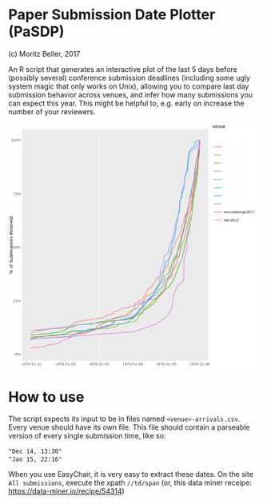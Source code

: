 # Paper Submission Date Plotter (PaSDP)
(c) Moritz Beller, 2017

An R script that generates an interactive plot of the last 5 days before
(possibly several) conference submission deadlines (including some ugly system
magic that only works on Unix), allowing you to compare last day submission
behavior across venues, and infer how many submissions you can expect this
year. This might be helpful to, e.g. early on increase the number of your
reviewers.

![Sample plot](sample-output.png)


# How to use
The script expects its input to be in files named `<venue>-arrivals.csv`. Every
venue should have its own file. This file should contain a parseable version of
every single submission time, like so:

```
"Dec 14, 13:30"
"Jan 15, 22:16"
```

When you use EasyChair, it is very easy to extract these dates. On the site
`All submissions`, execute the xpath `//td/span` (or, this data miner receipe:
https://data-miner.io/recipe/54314)